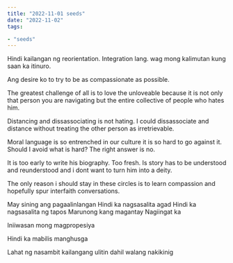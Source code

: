 ```yaml
---
title: "2022-11-01 seeds"
date: "2022-11-02"
tags:

- "seeds"
---
```


Hindi kailangan ng reorientation. Integration lang. wag mong kalimutan kung saan ka itinuro.

Ang desire ko to try to be as compassionate as possible.

The greatest challenge of all is to love the unloveable because it is not only that person you are navigating but the entire collective of people who hates him.

Distancing and dissassociating is not hating. I could dissassociate and distance without treating the other person as irretrievable.

Moral language is so entrenched in our culture it is so hard to go against it. Should I avoid what is hard? The right answer is no.

It is too early to write his biography. Too fresh. Is story has to be understood and reunderstood and i dont want to turn him into a deity.

The only reason i should stay in these circles is  to learn compassion and hopefully spur interfaith conversations.

May sining ang pagaalinlangan
Hindi ka nagsasalita agad
Hindi ka nagsasalita ng tapos
Marunong kang magantay
Nagiingat ka

Iniiwasan mong magpropesiya

Hindi ka mabilis manghusga

Lahat ng nasambit kailangang ulitin dahil walang nakikinig